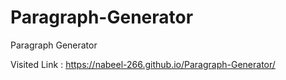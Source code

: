 # Paragraph-Generator
Paragraph Generator

Visited Link : https://nabeel-266.github.io/Paragraph-Generator/

